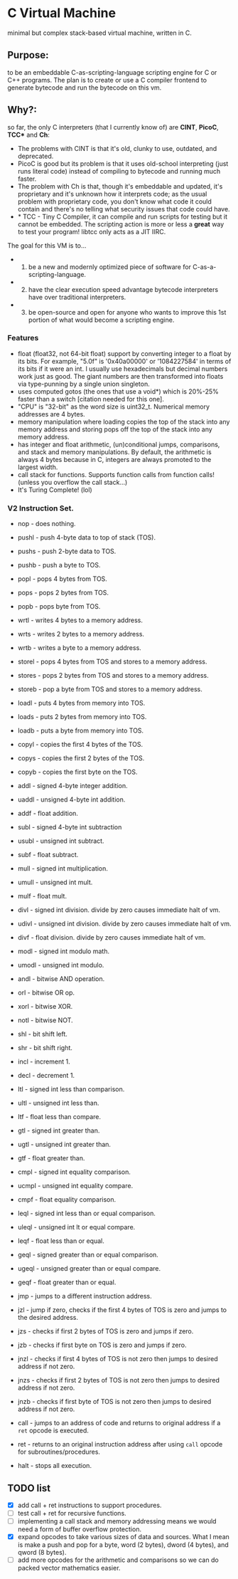 # C Virtual Machine
minimal but complex stack-based virtual machine, written in C.
## Purpose:
to be an embeddable C-as-scripting-language scripting engine for C or C++ programs. The plan is to create or use a C compiler frontend to generate bytecode and run the bytecode on this vm.
## Why?:
so far, the only C interpreters (that I currently know of) are **CINT**, **PicoC**, **TCC\*** and **Ch**:
- The problems with CINT is that it's old, clunky to use, outdated, and deprecated.
- PicoC is good but its problem is that it uses old-school interpreting (just runs literal code) instead of compiling to bytecode and running much faster.
- The problem with Ch is that, though it's embeddable and updated, it's proprietary and it's unknown how it interprets code; as the usual problem with proprietary code, you don't know what code it could contain and there's no telling what security issues that code could have.
- \* TCC - Tiny C Compiler, it can compile and run scripts for testing but it cannot be embedded. The scripting action is more or less a **great** way to test your program! libtcc only acts as a JIT IIRC.

The goal for this VM is to...
+ 1. be a new and modernly optimized piece of software for C-as-a-scripting-language.
+ 2. have the clear execution speed advantage bytecode interpreters have over traditional interpreters.
+ 3. be open-source and open for anyone who wants to improve this 1st portion of what would become a scripting engine.

### Features
* float (float32, not 64-bit float) support by converting integer to a float by its bits. For example, "5.0f" is '0x40a00000' or '1084227584' in terms of its bits if it were an int.
I usually use hexadecimals but decimal numbers work just as good. The giant numbers are then transformed into floats via type-punning by a single union singleton.
* uses computed gotos (the ones that use a void\*) which is 20%-25% faster than a switch [citation needed for this one].
* "CPU" is "32-bit" as the word size is uint32_t. Numerical memory addresses are 4 bytes.
* memory manipulation where loading copies the top of the stack into any memory address and storing pops off the top of the stack into any memory address.
* has integer and float arithmetic, (un)conditional jumps, comparisons, and stack and memory manipulations. By default, the arithmetic is always 4 bytes because in C, integers are always promoted to the largest width.
* call stack for functions. Supports function calls from function calls! (unless you overflow the call stack...)
* It's Turing Complete! (lol)

### V2 Instruction Set.
 - nop - does nothing.
 
 - pushl - push 4-byte data to top of stack (TOS).
 - pushs - push 2-byte data to TOS.
 - pushb - push a byte to TOS.
 
 - popl - pops 4 bytes from TOS.
 - pops - pops 2 bytes from TOS.
 - popb - pops byte from TOS.
 
 - wrtl - writes 4 bytes to a memory address.
 - wrts - writes 2 bytes to a memory address.
 - wrtb - writes a byte to a memory address.
 
 - storel - pops 4 bytes from TOS and stores to a memory address.
 - stores - pops 2 bytes from TOS and stores to a memory address.
 - storeb - pop a byte from TOS and stores to a memory address.
 
 - loadl - puts 4 bytes from memory into TOS.
 - loads - puts 2 bytes from memory into TOS.
 - loadb - puts a byte from memory into TOS.
 
 - copyl - copies the first 4 bytes of the TOS.
 - copys - copies the first 2 bytes of the TOS.
 - copyb - copies the first byte on the TOS.
 
 - addl - signed 4-byte integer addition.
 - uaddl - unsigned 4-byte int addition.
 - addf - float addition.
 - subl - signed 4-byte int subtraction
 - usubl - unsigned int subtract.
 - subf - float subtract.
 
 - mull - signed int multiplication.
 - umull - unsigned int mult.
 - mulf - float mult.
 - divl - signed int division. divide by zero causes immediate halt of vm.
 - udivl - unsigned int division. divide by zero causes immediate halt of vm.
 - divf - float division. divide by zero causes immediate halt of vm.
 - modl - signed int modulo math.
 - umodl - unsigned int modulo.
 
 - andl - bitwise AND operation.
 - orl - bitwise OR op.
 - xorl - bitwise XOR.
 - notl - bitwise NOT.
 - shl - bit shift left.
 - shr - bit shift right.
 - incl - increment 1.
 - decl - decrement 1.
 
 - ltl - signed int less than comparison.
 - ultl - unsigned int less than.
 - ltf - float less than compare.
 
 - gtl - signed int greater than.
 - ugtl - unsigned int greater than.
 - gtf - float greater than.
 
 - cmpl - signed int equality comparison.
 - ucmpl - unsigned int equality compare.
 - cmpf - float equality comparison.
 
 - leql - signed int less than or equal comparison.
 - uleql - unsigned int lt or equal compare.
 - leqf - float less than or equal.
 
 - geql - signed greater than or equal comparison.
 - ugeql - unsigned greater than or equal compare.
 - geqf - float greater than or equal.
 
 - jmp - jumps to a different instruction address.
 - jzl - jump if zero, checks if the first 4 bytes of TOS is zero and jumps to the desired address.
 - jzs - checks if first 2 bytes of TOS is zero and jumps if zero.
 - jzb - checks if first byte on TOS is zero and jumps if zero.
 - jnzl - checks if first 4 bytes of TOS is not zero then jumps to desired address if not zero.
 - jnzs - checks if first 2 bytes of TOS is not zero then jumps to desired address if not zero.
 - jnzb - checks if first byte of TOS is not zero then jumps to desired address if not zero.
 
 - call - jumps to an address of code and returns to original address if a `ret` opcode is executed.
 - ret - returns to an original instruction address after using `call` opcode for subroutines/procedures.
-  halt - stops all execution.

## TODO list
- [x] add call + ret instructions to support procedures.
- [ ] test call + ret for recursive functions.
- [ ] implementing a call stack and memory addressing means we would need a form of buffer overflow protection.
- [x] expand opcodes to take various sizes of data and sources. What I mean is make a push and pop for a byte, word (2 bytes), dword (4 bytes), and qword (8 bytes).
- [ ] add more opcodes for the arithmetic and comparisons so we can do packed vector mathematics easier.
